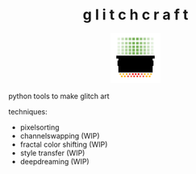 <h1 align="center"> g l i t c h c r a f t </h1>
<div align="center"><img src="./logo/logo.png" width="100"></div>

python tools to make glitch art

techniques:
- pixelsorting
- channelswapping (WIP)
- fractal color shifting (WIP)
- style transfer (WIP)
- deepdreaming (WIP)
